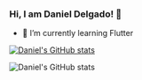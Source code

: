 ### Hi, I am Daniel Delgado! 👋
- 🌱 I’m currently learning Flutter

[![Daniel's GitHub stats](https://github-readme-stats.vercel.app/api?username=DanielSemilleroUAO)](https://github.com/anuraghazra/github-readme-stats)

![Daniel's GitHub stats](https://github-readme-stats.vercel.app/api?username=DanielSemilleroUAO&hide=contribs,prs)


